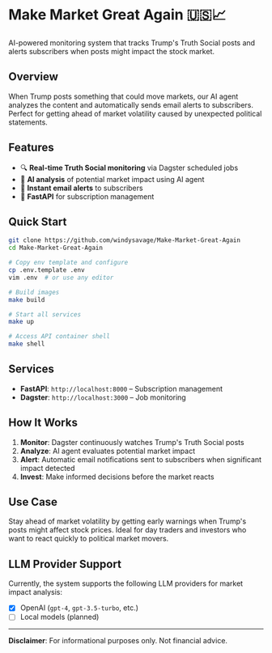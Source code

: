 # Make Market Great Again 🇺🇸📈

AI-powered monitoring system that tracks Trump's Truth Social posts and alerts subscribers when posts might impact the stock market.

## Overview

When Trump posts something that could move markets, our AI agent analyzes the content and automatically sends email alerts to subscribers. Perfect for getting ahead of market volatility caused by unexpected political statements.

## Features

- 🔍 **Real-time Truth Social monitoring** via Dagster scheduled jobs  
- 🤖 **AI analysis** of potential market impact using AI agent
- 📧 **Instant email alerts** to subscribers
- 🚀 **FastAPI** for subscription management  

## Quick Start

```bash
git clone https://github.com/windysavage/Make-Market-Great-Again
cd Make-Market-Great-Again

# Copy env template and configure
cp .env.template .env
vim .env  # or use any editor

# Build images
make build

# Start all services
make up

# Access API container shell
make shell
```

## Services

- **FastAPI**: `http://localhost:8000` – Subscription management  
- **Dagster**: `http://localhost:3000` – Job monitoring  

## How It Works

1. **Monitor**: Dagster continuously watches Trump's Truth Social posts  
2. **Analyze**: AI agent evaluates potential market impact  
3. **Alert**: Automatic email notifications sent to subscribers when significant impact detected  
4. **Invest**: Make informed decisions before the market reacts  

## Use Case

Stay ahead of market volatility by getting early warnings when Trump's posts might affect stock prices. Ideal for day traders and investors who want to react quickly to political market movers.

## LLM Provider Support

Currently, the system supports the following LLM providers for market impact analysis:

- [x] OpenAI (`gpt-4`, `gpt-3.5-turbo`, etc.)
- [ ] Local models (planned)

---

**Disclaimer**: For informational purposes only. Not financial advice.
